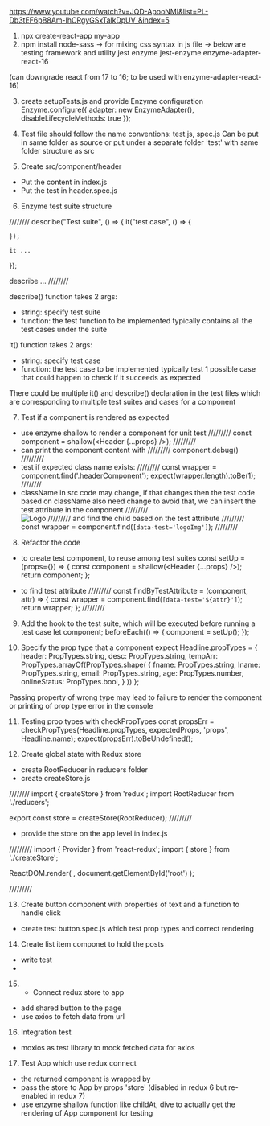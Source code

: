 https://www.youtube.com/watch?v=JQD-ApooNMI&list=PL-Db3tEF6pB8Am-IhCRgyGSxTalkDpUV_&index=5

1. npx create-react-app my-app
2. npm install 
node-sass       -> for mixing css syntax in js file
                -> below are testing framework and utility
jest
enzyme
jest-enzyme
enzyme-adapter-react-16

(can downgrade react from 17 to 16; to be used with enzyme-adapter-react-16)

3. create setupTests.js and provide Enzyme configuration
Enzyme.configure({
    adapter: new EnzymeAdapter(),
    disableLifecycleMethods: true
});

4. Test file should follow the name conventions: test.js, spec.js
Can be put in same folder as source or put under a separate folder 'test' with same folder structure as src

5. Create src/component/header
- Put the content in index.js
- Put the test in header.spec.js

6. Enzyme test suite structure

////////
describe("Test suite", () => {
    it("test case", () => {

    });

    it ...

});

describe ...
////////

describe() function takes 2 args:
- string: specify test suite
- function: the test function to be implemented
typically contains all the test cases under the suite

it() function takes 2 args:
- string: specify test case
- function: the test case to be implemented
typically test 1 possible case that could happen to check if it succeeds as expected

There could be multiple it() and describe() declaration in the test files
which are corresponding to multiple test suites and cases for a component

7. Test if a component is rendered as expected
- use enzyme shallow to render a component for unit test
    /////////
    const component = shallow(<Header {...props} />);
    /////////
- can print the component content with
    /////////
    component.debug()
    /////////
- test if expected class name exists:
    /////////
    const wrapper = component.find('.headerComponent');
    expect(wrapper.length).toBe(1);
    ////////
- className in src code may change, if that changes then the test code based on className also need change
to avoid that, we can insert the test attribute in the component
    /////////    
    <img data-test="logoImg" src={Logo} alt="Logo" />
    /////////
and find the child based on the test attribute
    /////////
    const wrapper = component.find(`[data-test='logoImg']`);
    /////////

8. Refactor the code 

- to create test component, to reuse among test suites
const setUp = (props={}) => {
    const component = shallow(<Header {...props} />);
    return component;
};

- to find test attribute
    /////////
    const findByTestAttribute  = (component, attr) => {
        const wrapper = component.find(`[data-test='${attr}']`);
        return wrapper;
    };
    /////////

9. Add the hook to the test suite, which will be executed before running a test case
        let component;
        beforeEach(() => {
            component = setUp();
        });    

10. Specify the prop type that a component expect
Headline.propTypes = {
    header: PropTypes.string,
    desc: PropTypes.string,
    tempArr: PropTypes.arrayOf(PropTypes.shape(
        {
            fname: PropTypes.string,
            lname: PropTypes.string,
            email: PropTypes.string,
            age: PropTypes.number,
            onlineStatus: PropTypes.bool,
        }
    ))
};

Passing property of wrong type may lead to failure to render the component
or printing of prop type error in the console

11. Testing prop types with checkPropTypes
    const propsErr = checkPropTypes(Headline.propTypes, expectedProps, 'props', Headline.name);
    expect(propsErr).toBeUndefined();

12. Create global state with Redux store
- create RootReducer in reducers folder
- create createStore.js

////////
import { createStore } from 'redux';
import RootReducer from './reducers';

export const store = createStore(RootReducer);
/////////

- provide the store on the app level in index.js

/////////
import { Provider } from 'react-redux';
import { store } from './createStore';

ReactDOM.render(
  <Provider store={store}>
    <App />
  </Provider>,
  document.getElementById('root')
);

/////////

13.  Create button component with properties of text and a function to handle click
- create test button.spec.js
which test prop types and correct rendering

14. Create list item componet to hold the posts
- write test
- 
15. - Connect redux store to app
- add shared button to the page
- use axios to fetch data from url

16. Integration test
- moxios as test library to mock fetched data for axios

17. Test App which use redux connect
- the returned component is wrapped by <ContextProvider>
- pass the store to App by props 'store' (disabled in redux 6 but re-enabled in redux 7)
- use enzyme shallow function like childAt, dive to actually get the rendering of App component for testing
